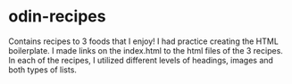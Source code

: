 # odin-recipes
Contains recipes to 3 foods that I enjoy!
I had practice creating the HTML boilerplate. I made links on the index.html to the html files of the 3 recipes. In each of the recipes, I utilized different levels of headings, images and both types of lists.
